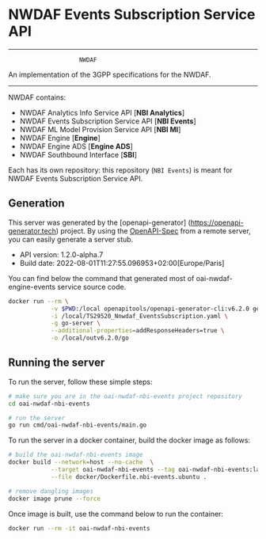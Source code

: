 # NWDAF Events Subscription Service API

----------------------------------------------------------

                        NWDAF
An implementation of the 3GPP specifications for the NWDAF.

----------------------------------------------------------

NWDAF contains:

- NWDAF Analytics Info Service API [**NBI Analytics**]
- NWDAF Events Subscription Service API [**NBI Events**]
- NWDAF ML Model Provision Service API [**NBI Ml**]
- NWDAF Engine [**Engine**]
- NWDAF Engine ADS [**Engine ADS**]
- NWDAF Southbound Interface [**SBI**]

Each has its own repository: this repository (`NBI Events`) is meant for NWDAF Events Subscription Service API.

## Generation

This server was generated by the [openapi-generator]
(https://openapi-generator.tech) project.
By using the [OpenAPI-Spec](https://github.com/OAI/OpenAPI-Specification) from a remote server, you can easily generate a server stub.

- API version: 1.2.0-alpha.7
- Build date: 2022-08-01T11:27:55.096953+02:00[Europe/Paris]

You can find below the command that generated most of oai-nwdaf-engine-events service source code.

```bash
docker run --rm \
            -v $PWD:/local openapitools/openapi-generator-cli:v6.2.0 generate \
            -i /local/TS29520_Nnwdaf_EventsSubscription.yaml \
            -g go-server \
            --additional-properties=addResponseHeaders=true \
            -o /local/outv6.2.0/go
```

## Running the server
To run the server, follow these simple steps:

```bash
# make sure you are in the oai-nwdaf-nbi-events project repository
cd oai-nwdaf-nbi-events

# run the server
go run cmd/oai-nwdaf-nbi-events/main.go
```

To run the server in a docker container, build the docker image as follows:
```bash
# build the oai-nwdaf-nbi-events image
docker build --network=host --no-cache  \
            --target oai-nwdaf-nbi-events --tag oai-nwdaf-nbi-events:latest \
            --file docker/Dockerfile.nbi-events.ubuntu .

# remove dangling images
docker image prune --force
```

Once image is built, use the command below to run the container:
```bash
docker run --rm -it oai-nwdaf-nbi-events
```

